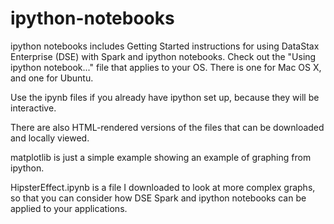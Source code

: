# ipython-notebooks
ipython notebooks includes Getting Started instructions for using DataStax Enterprise (DSE) with Spark and ipython notebooks. Check out the "Using ipython notebook..." file
that applies to your OS. There is one for Mac OS X, and one for Ubuntu. 

Use the ipynb files if you already have ipython set up, because they will be interactive.

There are also HTML-rendered versions of the files that can be downloaded and locally viewed. 

matplotlib is just a simple example showing an example of graphing from ipython.

HipsterEffect.ipynb is a file I downloaded to look at more complex graphs, so that you can consider how DSE Spark and ipython notebooks can be applied to your applications.
